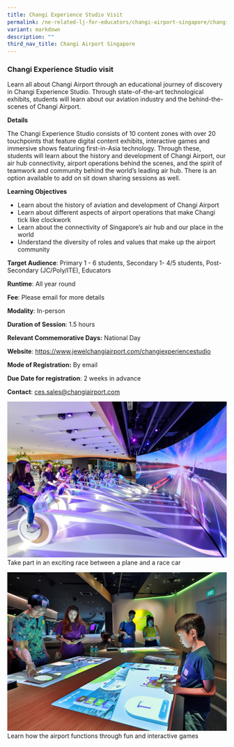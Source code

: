 ```yaml
---
title: Changi Experience Studio Visit
permalink: /ne-related-lj-for-educators/changi-airport-singapore/changi-experience-studio/
variant: markdown
description: ""
third_nav_title: Changi Airport Singapore
---
```

### Changi Experience Studio visit

Learn all about Changi Airport through an educational journey of discovery in Changi Experience Studio. Through state-of-the-art technological exhibits, students will learn about our aviation industry and the behind-the-scenes of Changi Airport. 

**Details**

The Changi Experience Studio consists of 10 content zones with over 20 touchpoints that feature digital content exhibits, interactive games and immersive shows featuring first-in-Asia technology. Through these, students will learn about the history and development of Changi Airport, our air hub connectivity, airport operations behind the scenes, and the spirit of teamwork and community behind the world’s leading air hub. 
There is an option available to add on sit down sharing sessions as well. 

**Learning Objectives**

* Learn about the history of aviation and development of Changi Airport 
* Learn about different aspects of airport operations that make Changi tick like clockwork 
* Learn about the connectivity of Singapore’s air hub and our place in the world 
* Understand the diversity of roles and values that make up the airport community

**Target Audience**: Primary 1 - 6 students, Secondary 1- 4/5 students, Post-Secondary (JC/Poly/ITE),
Educators

**Runtime**: All year round

**Fee**: Please email for more details

**Modality**: In-person

**Duration of Session**: 1.5 hours

**Relevant Commemorative Days:** National Day

**Website**: https://www.jewelchangiairport.com/changiexperiencestudio

**Mode of Registration:** By email

**Due Date for registration**: 2 weeks in advance

**Contact**: ces.sales@changiairport.com

![](/images/1__Changi_Experience_Studio_Visit_1.jpg)
Take part in an exciting race between a plane and a race car

![](/images/1__Changi_Experience_Studio_Visit_2.jpg)
Learn how the airport functions through fun and interactive games